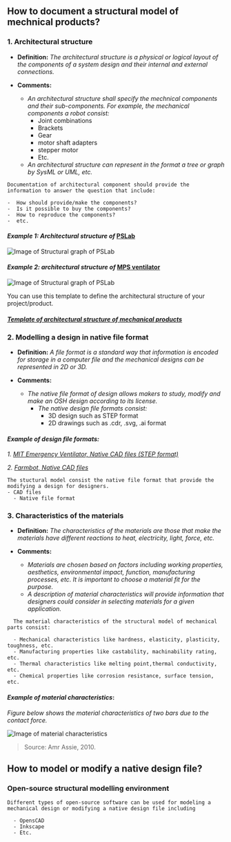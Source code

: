 ## **How to document a structural model of mechnical products?**

 ### **1. Architectural structure**

- **Definition:** *The architectural structure is a physical or logical layout of the components of a system design and their internal and external connections.*

- **Comments:**

  - *An architectural structure shall specify the mechnical components and their sub-components. For example, the mechanical components a robot consist:*
    * Joint combinations
    * Brackets
    * Gear
    * motor shaft adapters
    * stepper motor
    * Etc.
  - *An architectural structure can represent in the format a tree or graph by SysML or UML, etc.*  

 ```
Documentation of architectural component should provide the information to answer the question that include:
 
 -  How should provide/make the components?  
 -  Is it possible to buy the components?  
 -  How to reproduce the components?
 -  etc. 
  ```

#### *Example 1: Architectural structure of* [PSLab](https://pslab.io/) 

![Image of Structural graph of PSLab](https://github.com/OPEN-NEXT/wp2.3_template/blob/main/Sources/Images/Structural_graph.png)

#### *Example 2: architectural structure of* [MPS ventilator](https://www.monolithicpower.com/en/mps-open-source-ventilator)

![Image of Structural graph of PSLab](https://github.com/OPEN-NEXT/wp2.3_template/blob/main/Sources/Images/Architecture%20of%20structural%20model.jpg)

You can use this template to define the architectural structure of your project/product.

#### *[Template of architectural structure of mechanical products](https://app.diagrams.net/#G1GCkQGQB4dYQCXf016Il42YpoE1dwrAtm)*


### **2. Modelling a design in native file format**

- **Definition:** *A file format is a standard way that information is encoded for storage in a computer file and the mechanical designs can be represented in 2D or 3D.*

- **Comments:**

  - *The native file format of design allows makers to study, modify and make an OSH design according to its license.* 
    - *The native design file formats consist:* 
       * 3D design such as STEP format
       * 2D drawings such as .cdr, .svg, .ai format
    

#### *Example of design file formats:* 
*1. [MIT Emergency Ventilator, Native CAD files (STEP format)](https://e-vent.mit.edu/resources/downloads/)*

*2. [Farmbot, Native CAD files](https://genesis.farm.bot/v1.5/Extras/cad)*


  ```
  The stuctural model consist the native file format that provide the modifying a design for designers.
  - CAD files
    - Native file format
  ```

### **3. Characteristics of the materials**

- **Definition:** *The characteristics of the materials are those that make the materials have different reactions to heat, electricity, light, force, etc.* 

- **Comments:**

  - *Materials are chosen based on factors including working properties, aesthetics, environmental impact, function, manufacturing processes, etc. It is important to choose a material fit for the purpose.*
  - *A description of material characteristics will provide information that designers could consider in selecting materials for a given application.*

```
  The material characteristics of the structural model of mechanical parts consist: 
  
  - Mechanical characteristics like hardness, elasticity, plasticity, toughness, etc. 
  - Manufacturing properties like castability, machinability rating, etc.
  - Thermal characteristics like melting point,thermal conductivity, etc.
  - Chemical properties like corrosion resistance, surface tension, etc.
  ```
  
  #### *Example of material characteristics*:
  
*Figure below shows the material characteristics of two bars due to the contact force.*

![Image of material characteristics](https://github.com/OPEN-NEXT/wp2.3_template/blob/main/Sources/Images/Material%20characteristics.jpg)

> Source: Amr Assie, 2010.
  
 ## **How to model or modify a native design  file?**
 
 ### **Open-source structural modelling environment**

```
Different types of open-source software can be used for modeling a mechanical design or modifying a native design file including

  - OpensCAD
  - Inkscape
  - Etc.
  ```

